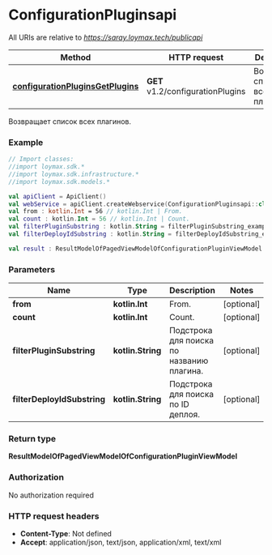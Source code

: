 # ConfigurationPluginsapi

All URIs are relative to *https://saray.loymax.tech/publicapi*

Method | HTTP request | Description
------------- | ------------- | -------------
[**configurationPluginsGetPlugins**](ConfigurationPluginsapi.md#configurationPluginsGetPlugins) | **GET** v1.2/configurationPlugins | Возвращает список всех плагинов.



Возвращает список всех плагинов.

### Example
```kotlin
// Import classes:
//import loymax.sdk.*
//import loymax.sdk.infrastructure.*
//import loymax.sdk.models.*

val apiClient = ApiClient()
val webService = apiClient.createWebservice(ConfigurationPluginsapi::class.java)
val from : kotlin.Int = 56 // kotlin.Int | From.
val count : kotlin.Int = 56 // kotlin.Int | Count.
val filterPluginSubstring : kotlin.String = filterPluginSubstring_example // kotlin.String | Подстрока для поиска по названию плагина.
val filterDeployIdSubstring : kotlin.String = filterDeployIdSubstring_example // kotlin.String | Подстрока для поиска по ID деплоя.

val result : ResultModelOfPagedViewModelOfConfigurationPluginViewModel = webService.configurationPluginsGetPlugins(from, count, filterPluginSubstring, filterDeployIdSubstring)
```

### Parameters

Name | Type | Description  | Notes
------------- | ------------- | ------------- | -------------
 **from** | **kotlin.Int**| From. | [optional]
 **count** | **kotlin.Int**| Count. | [optional]
 **filterPluginSubstring** | **kotlin.String**| Подстрока для поиска по названию плагина. | [optional]
 **filterDeployIdSubstring** | **kotlin.String**| Подстрока для поиска по ID деплоя. | [optional]

### Return type

**ResultModelOfPagedViewModelOfConfigurationPluginViewModel**

### Authorization

No authorization required

### HTTP request headers

 - **Content-Type**: Not defined
 - **Accept**: application/json, text/json, application/xml, text/xml

